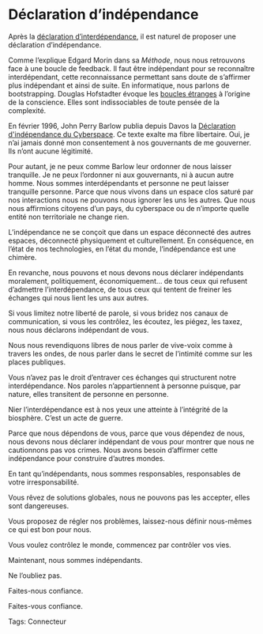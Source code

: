 # Déclaration d’indépendance

Après la [déclaration d’interdépendance](http://blog.tcrouzet.com/2008/07/18/la-declaration-dinterdependance/), il est naturel de proposer une déclaration d’indépendance.

Comme l’explique Edgard Morin dans sa *Méthode*, nous nous retrouvons face à une boucle de feedback. Il faut être indépendant pour se reconnaître interdépendant, cette reconnaissance permettant sans doute de s’affirmer plus indépendant et ainsi de suite. En informatique, nous parlons de bootstrapping. Douglas Hofstadter évoque les [boucles étranges](http://blog.tcrouzet.com/2007/03/30/boucles-etranges/) à l’origine de la conscience. Elles sont indissociables de toute pensée de la complexité.

En février 1996, John Perry Barlow publia depuis Davos la [Déclaration d'indépendance du Cyberspace](http://www.freescape.eu.org/eclat/1partie/Barlow/barlowtxt.html). Ce texte exalte ma fibre libertaire. Oui, je n’ai jamais donné mon consentement à nos gouvernants de me gouverner. Ils n’ont aucune légitimité.

Pour autant, je ne peux comme Barlow leur ordonner de nous laisser tranquille. Je ne peux l’ordonner ni aux gouvernants, ni à aucun autre homme. Nous sommes interdépendants et personne ne peut laisser tranquille personne. Parce que nous vivons dans un espace clos saturé par nos interactions nous ne pouvons nous ignorer les uns les autres. Que nous nous affirmions citoyens d’un pays, du cyberspace ou de n’importe quelle entité non territoriale ne change rien.

L’indépendance ne se conçoit que dans un espace déconnecté des autres espaces, déconnecté physiquement et culturellement. En conséquence, en l’état de nos technologies, en l’état du monde, l’indépendance est une chimère.

En revanche, nous pouvons et nous devons nous déclarer indépendants moralement, politiquement, économiquement… de tous ceux qui refusent d’admettre l’interdépendance, de tous ceux qui tentent de freiner les échanges qui nous lient les uns aux autres.

Si vous limitez notre liberté de parole, si vous bridez nos canaux de communication, si vous les contrôlez, les écoutez, les piégez, les taxez, nous nous déclarons indépendant de vous.

Nous nous revendiquons libres de nous parler de vive-voix comme à travers les ondes, de nous parler dans le secret de l’intimité comme sur les places publiques.

Vous n’avez pas le droit d’entraver ces échanges qui structurent notre interdépendance. Nos paroles n’appartiennent à personne puisque, par nature, elles transitent de personne en personne.

Nier l’interdépendance est à nos yeux une atteinte à l’intégrité de la biosphère. C’est un acte de guerre.

Parce que nous dépendons de vous, parce que vous dépendez de nous, nous devons nous déclarer indépendant de vous pour montrer que nous ne cautionnons pas vos crimes. Nous avons besoin d’affirmer cette indépendance pour construire d’autres mondes.

En tant qu’indépendants, nous sommes responsables, responsables de votre irresponsabilité.

Vous rêvez de solutions globales, nous ne pouvons pas les accepter, elles sont dangereuses.

Vous proposez de régler nos problèmes, laissez-nous définir nous-mêmes ce qui est bon pour nous.

Vous voulez contrôlez le monde, commencez par contrôler vos vies.

Maintenant, nous sommes indépendants.

Ne l’oubliez pas.

Faites-nous confiance.

Faites-vous confiance.

Tags: Connecteur